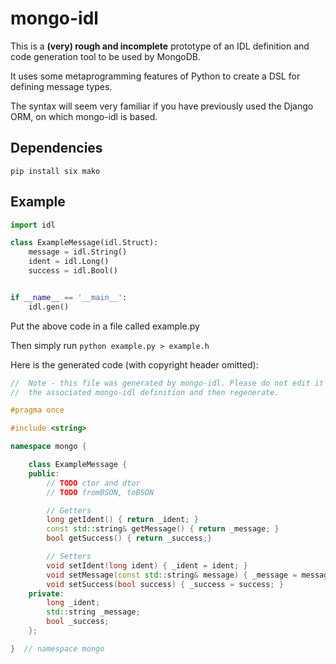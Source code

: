 # mongo-idl

This is a **(very) rough and incomplete** prototype of an IDL definition and code generation tool to be used by MongoDB.

It uses some metaprogramming features of Python to create a DSL for defining message types.

The syntax will seem very familiar if you have previously used the Django ORM, on which mongo-idl
is based.

## Dependencies

```
pip install six mako
```

## Example

```python
import idl

class ExampleMessage(idl.Struct):
    message = idl.String()
    ident = idl.Long()
    success = idl.Bool()


if __name__ == '__main__':
    idl.gen()
```

Put the above code in a file called example.py

Then simply run `python example.py > example.h`

Here is the generated code (with copyright header omitted):
```cpp
//  Note - this file was generated by mongo-idl. Please do not edit it directly, but rather change
//  the associated mongo-idl definition and then regenerate.

#pragma once

#include <string>

namespace mongo {

    class ExampleMessage {
    public:
        // TODO ctor and dtor
        // TODO fromBSON, toBSON

        // Getters
        long getIdent() { return _ident; }
        const std::string& getMessage() { return _message; }
        bool getSuccess() { return _success;}

        // Setters
        void setIdent(long ident) { _ident = ident; }
        void setMessage(const std::string& message) { _message = message; }
        void setSuccess(bool success) { _success = success; }
    private:
        long _ident;
        std::string _message;
        bool _success;
    };

}  // namespace mongo
```

